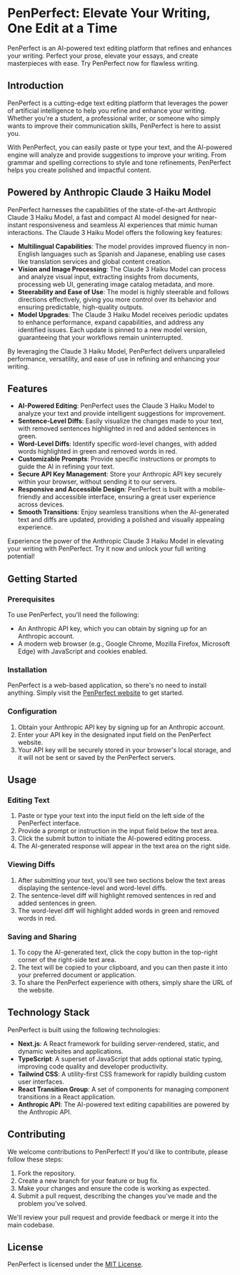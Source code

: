 # PenPerfect: Elevate Your Writing, One Edit at a Time

PenPerfect is an AI-powered text editing platform that refines and enhances your writing. Perfect your prose, elevate your essays, and create masterpieces with ease. Try PenPerfect now for flawless writing.

## Introduction

PenPerfect is a cutting-edge text editing platform that leverages the power of artificial intelligence to help you refine and enhance your writing. Whether you're a student, a professional writer, or someone who simply wants to improve their communication skills, PenPerfect is here to assist you.

With PenPerfect, you can easily paste or type your text, and the AI-powered engine will analyze and provide suggestions to improve your writing. From grammar and spelling corrections to style and tone refinements, PenPerfect helps you create polished and impactful content.

## Powered by Anthropic Claude 3 Haiku Model

PenPerfect harnesses the capabilities of the state-of-the-art Anthropic Claude 3 Haiku Model, a fast and compact AI model designed for near-instant responsiveness and seamless AI experiences that mimic human interactions. The Claude 3 Haiku Model offers the following key features:

- **Multilingual Capabilities**: The model provides improved fluency in non-English languages such as Spanish and Japanese, enabling use cases like translation services and global content creation.
- **Vision and Image Processing**: The Claude 3 Haiku Model can process and analyze visual input, extracting insights from documents, processing web UI, generating image catalog metadata, and more.
- **Steerability and Ease of Use**: The model is highly steerable and follows directions effectively, giving you more control over its behavior and ensuring predictable, high-quality outputs.
- **Model Upgrades**: The Claude 3 Haiku Model receives periodic updates to enhance performance, expand capabilities, and address any identified issues. Each update is pinned to a new model version, guaranteeing that your workflows remain uninterrupted.

By leveraging the Claude 3 Haiku Model, PenPerfect delivers unparalleled performance, versatility, and ease of use in refining and enhancing your writing.

## Features

- **AI-Powered Editing**: PenPerfect uses the Claude 3 Haiku Model to analyze your text and provide intelligent suggestions for improvement.
- **Sentence-Level Diffs**: Easily visualize the changes made to your text, with removed sentences highlighted in red and added sentences in green.
- **Word-Level Diffs**: Identify specific word-level changes, with added words highlighted in green and removed words in red.
- **Customizable Prompts**: Provide specific instructions or prompts to guide the AI in refining your text.
- **Secure API Key Management**: Store your Anthropic API key securely within your browser, without sending it to our servers.
- **Responsive and Accessible Design**: PenPerfect is built with a mobile-friendly and accessible interface, ensuring a great user experience across devices.
- **Smooth Transitions**: Enjoy seamless transitions when the AI-generated text and diffs are updated, providing a polished and visually appealing experience.

Experience the power of the Anthropic Claude 3 Haiku Model in elevating your writing with PenPerfect. Try it now and unlock your full writing potential!

## Getting Started

### Prerequisites
To use PenPerfect, you'll need the following:
- An Anthropic API key, which you can obtain by signing up for an Anthropic account.
- A modern web browser (e.g., Google Chrome, Mozilla Firefox, Microsoft Edge) with JavaScript and cookies enabled.

### Installation
PenPerfect is a web-based application, so there's no need to install anything. Simply visit the [PenPerfect website](https://penperfect.llego.dev) to get started.

### Configuration
1. Obtain your Anthropic API key by signing up for an Anthropic account.
2. Enter your API key in the designated input field on the PenPerfect website.
3. Your API key will be securely stored in your browser's local storage, and it will not be sent or saved by the PenPerfect servers.

## Usage

### Editing Text
1. Paste or type your text into the input field on the left side of the PenPerfect interface.
2. Provide a prompt or instruction in the input field below the text area.
3. Click the submit button to initiate the AI-powered editing process.
4. The AI-generated response will appear in the text area on the right side.

### Viewing Diffs
1. After submitting your text, you'll see two sections below the text areas displaying the sentence-level and word-level diffs.
2. The sentence-level diff will highlight removed sentences in red and added sentences in green.
3. The word-level diff will highlight added words in green and removed words in red.

### Saving and Sharing
1. To copy the AI-generated text, click the copy button in the top-right corner of the right-side text area.
2. The text will be copied to your clipboard, and you can then paste it into your preferred document or application.
3. To share the PenPerfect experience with others, simply share the URL of the website.

## Technology Stack
PenPerfect is built using the following technologies:
- **Next.js**: A React framework for building server-rendered, static, and dynamic websites and applications.
- **TypeScript**: A superset of JavaScript that adds optional static typing, improving code quality and developer productivity.
- **Tailwind CSS**: A utility-first CSS framework for rapidly building custom user interfaces.
- **React Transition Group**: A set of components for managing component transitions in a React application.
- **Anthropic API**: The AI-powered text editing capabilities are powered by the Anthropic API.

## Contributing
We welcome contributions to PenPerfect! If you'd like to contribute, please follow these steps:

1. Fork the repository.
2. Create a new branch for your feature or bug fix.
3. Make your changes and ensure the code is working as expected.
4. Submit a pull request, describing the changes you've made and the problem you've solved.

We'll review your pull request and provide feedback or merge it into the main codebase.

## License
PenPerfect is licensed under the [MIT License](LICENSE).